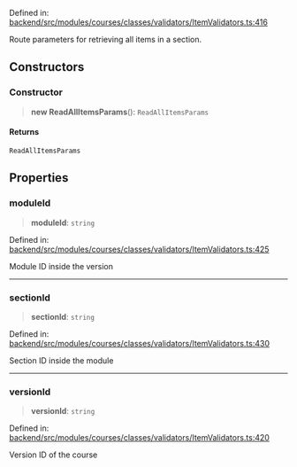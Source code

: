 Defined in: [backend/src/modules/courses/classes/validators/ItemValidators.ts:416](https://github.com/continuousactivelearning/vibe/blob/e164f8b2c6380dfb48305a4531b51d78f4a518e5/backend/src/modules/courses/classes/validators/ItemValidators.ts#L416)

Route parameters for retrieving all items in a section.

## Constructors

### Constructor

> **new ReadAllItemsParams**(): `ReadAllItemsParams`

#### Returns

`ReadAllItemsParams`

## Properties

### moduleId

> **moduleId**: `string`

Defined in: [backend/src/modules/courses/classes/validators/ItemValidators.ts:425](https://github.com/continuousactivelearning/vibe/blob/e164f8b2c6380dfb48305a4531b51d78f4a518e5/backend/src/modules/courses/classes/validators/ItemValidators.ts#L425)

Module ID inside the version

***

### sectionId

> **sectionId**: `string`

Defined in: [backend/src/modules/courses/classes/validators/ItemValidators.ts:430](https://github.com/continuousactivelearning/vibe/blob/e164f8b2c6380dfb48305a4531b51d78f4a518e5/backend/src/modules/courses/classes/validators/ItemValidators.ts#L430)

Section ID inside the module

***

### versionId

> **versionId**: `string`

Defined in: [backend/src/modules/courses/classes/validators/ItemValidators.ts:420](https://github.com/continuousactivelearning/vibe/blob/e164f8b2c6380dfb48305a4531b51d78f4a518e5/backend/src/modules/courses/classes/validators/ItemValidators.ts#L420)

Version ID of the course
